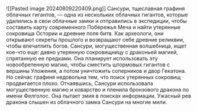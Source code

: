 ![[Pasted image 20240809220409.png]]
Сансури, тщеславная графиня облачных гигантов, — одна из нескольких облачных гигантов, которые удалились в свои облачные замки и отправились в экспедиции, чтобы составить карту современного Побережья Меча и найти утерянные сокровища Остории и древние поля битв. Как археологи, они открывают секреты прошлого и возвращают себе древние реликвии, чтобы впечатлить богов. Сансури, могущественная волшебница, ищет кое-что еще: давно утерянную сокровищницу с драконьей магией, спрятанную ее предками. Она планирует использовать эту новообретенную магию, чтобы сместить штормовых гигантов с вершины Уложения, а потом уничтожить соперников и двор Гекатона. Но сейчас графиня недовольна тем, что поиск утерянных сокровищ продвигается плохо. Отчаявшись, Сансури использовала могущественную магию и коварство и пленила бронзового дракона по имени Фелголос. Она пытает змия в поисках информации. Ужасный рев дракона слышен из облачного замка Сансури на многие мили.
